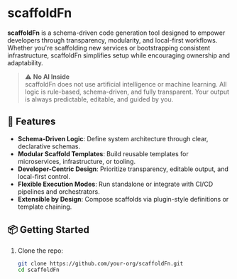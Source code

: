 # scaffoldFn

**scaffoldFn** is a schema-driven code generation tool designed to empower developers through transparency, modularity, and local-first workflows. Whether you're scaffolding new services or bootstrapping consistent infrastructure, scaffoldFn simplifies setup while encouraging ownership and adaptability.

> ⚠️ **No AI Inside**  
> scaffoldFn does not use artificial intelligence or machine learning. All logic is rule-based, schema-driven, and fully transparent. Your output is always predictable, editable, and guided by you.

## 🚀 Features

- **Schema-Driven Logic**: Define system architecture through clear, declarative schemas.
- **Modular Scaffold Templates**: Build reusable templates for microservices, infrastructure, or tooling.
- **Developer-Centric Design**: Prioritize transparency, editable output, and local-first control.
- **Flexible Execution Modes**: Run standalone or integrate with CI/CD pipelines and orchestrators.
- **Extensible by Design**: Compose scaffolds via plugin-style definitions or template chaining.

## 📦 Getting Started

1. Clone the repo:
   ```bash
   git clone https://github.com/your-org/scaffoldFn.git
   cd scaffoldFn
